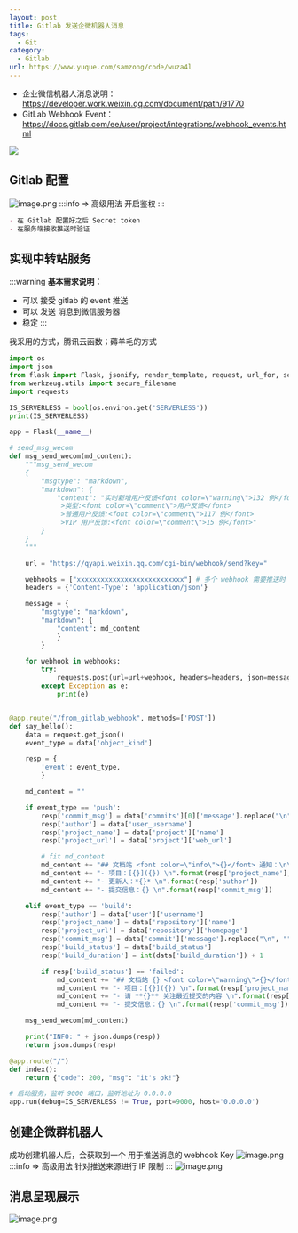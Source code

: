 ```yaml
---
layout: post
title: Gitlab 发送企微机器人消息
tags:
  - Git
category:
  - Gitlab
url: https://www.yuque.com/samzong/code/wuza4l
---
```


- 企业微信机器人消息说明： <https://developer.work.weixin.qq.com/document/path/91770>
- GitLab Webhook Event：   <https://docs.gitlab.com/ee/user/project/integrations/webhook_events.html>

![](http://ipic-typora-samzong.oss-cn-qingdao.aliyuncs.com//uPic/1652838666817-16490352-2dcb-4e6f-a4d6-0e060090287a.jpeg?x-oss-process=image/resize,w_960,m_lfit)

## Gitlab 配置

![image.png](http://ipic-typora-samzong.oss-cn-qingdao.aliyuncs.com//uPic/1652837377264-dc310e99-bcbc-4495-a4f0-f507c6f54f1e.png?x-oss-process=image/resize,w_960,m_lfit "Gitlab 项目配置")
:::info
\=> 高级用法 开启鉴权
:::

```markdown
- 在 Gitlab 配置好之后 Secret token
- 在服务端接收推送时验证
```

## 实现中转站服务

:::warning
**基本需求说明：**

- 可以 接受  gitlab 的 event 推送
- 可以 发送 消息到微信服务器
- 稳定
  :::

我采用的方式，腾讯云函数；薅羊毛的方式

```python
import os
import json
from flask import Flask, jsonify, render_template, request, url_for, send_from_directory
from werkzeug.utils import secure_filename
import requests

IS_SERVERLESS = bool(os.environ.get('SERVERLESS'))
print(IS_SERVERLESS)

app = Flask(__name__)

# send_msg_wecom
def msg_send_wecom(md_content):
    """msg_send_wecom
    {
        "msgtype": "markdown",
        "markdown": {
            "content": "实时新增用户反馈<font color=\"warning\">132 例</font>，请相关同事注意。\n
             >类型:<font color=\"comment\">用户反馈</font>
             >普通用户反馈:<font color=\"comment\">117 例</font>
             >VIP 用户反馈:<font color=\"comment\">15 例</font>"
        }
    }
    """

    url = "https://qyapi.weixin.qq.com/cgi-bin/webhook/send?key="

    webhooks = ["xxxxxxxxxxxxxxxxxxxxxxxxxxx"] # 多个 webhook 需要推送时
    headers = {'Content-Type': 'application/json'}

    message = {
        "msgtype": "markdown",
        "markdown": {
            "content": md_content
            }
        }

    for webhook in webhooks:
        try:
            requests.post(url=url+webhook, headers=headers, json=message)
        except Exception as e: 
            print(e)


@app.route("/from_gitlab_webhook", methods=['POST'])
def say_hello():
    data = request.get_json()
    event_type = data['object_kind']

    resp = {
        'event': event_type,
        }

    md_content = ""

    if event_type == 'push':
        resp['commit_msg'] = data['commits'][0]['message'].replace("\n", "")
        resp['author'] = data['user_username']
        resp['project_name'] = data['project']['name']
        resp['project_url'] = data['project']['web_url']

        # fit md_content
        md_content += "## 文档站 <font color=\"info\">{}</font> 通知：\n\n".format(resp['event'])
        md_content += "- 项目：[{}]({}) \n".format(resp['project_name'],resp['project_url'])
        md_content += "- 更新人：*{}* \n".format(resp['author'])
        md_content += "- 提交信息：{} \n".format(resp['commit_msg'])

    elif event_type == 'build':
        resp['author'] = data['user']['username']
        resp['project_name'] = data['repository']['name']
        resp['project_url'] = data['repository']['homepage']
        resp['commit_msg'] = data['commit']['message'].replace("\n", "")
        resp['build_status'] = data['build_status']
        resp['build_duration'] = int(data['build_duration']) + 1

        if resp['build_status'] == 'failed':
            md_content += "## 文档站 {} <font color=\"warning\">{}</font> 通知：\n\n".format(resp['event'], resp['build_status'])
            md_content += "- 项目：[{}]({}) \n".format(resp['project_name'],resp['project_url'])
            md_content += "- 请 **{}** 关注最近提交的内容 \n".format(resp['author'])
            md_content += "- 提交信息：{} \n".format(resp['commit_msg'])

    msg_send_wecom(md_content)

    print("INFO: " + json.dumps(resp))
    return json.dumps(resp)

@app.route("/")
def index():
    return {"code": 200, "msg": "it's ok!"}

# 启动服务，监听 9000 端口，监听地址为 0.0.0.0
app.run(debug=IS_SERVERLESS != True, port=9000, host='0.0.0.0')

```

## 创建企微群机器人

成功创建机器人后，会获取到一个 用于推送消息的 webhook Key
![image.png](http://ipic-typora-samzong.oss-cn-qingdao.aliyuncs.com//uPic/1652837537654-e5be191b-d8c6-4752-ae0b-76118ec55ac4.png?x-oss-process=image/resize,w_960,m_lfit)
:::info
\=> 高级用法 针对推送来源进行 IP 限制
:::
![image.png](http://ipic-typora-samzong.oss-cn-qingdao.aliyuncs.com//uPic/1652837738144-f9f88da1-eae9-44e3-8a8b-ad9e98247ffd.png?x-oss-process=image/resize,w_960,m_lfit)

## 消息呈现展示

![image.png](http://ipic-typora-samzong.oss-cn-qingdao.aliyuncs.com//uPic/1652838264735-b525d863-e8a9-4041-9b11-d349a3df7420.png?x-oss-process=image/resize,w_960,m_lfit)
